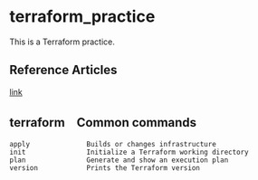 # terraform_practice
This is a Terraform practice.


## Reference Articles
<a href="https://zenn.dev/sway/articles/terraform_biginner_helloworld">link</a>

## terraform　Common commands
```
apply              Builds or changes infrastructure
init               Initialize a Terraform working directory
plan               Generate and show an execution plan
version            Prints the Terraform version
```
